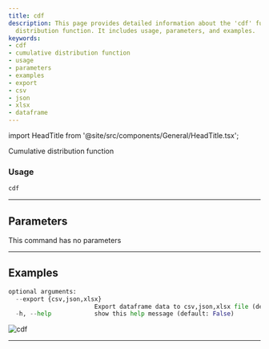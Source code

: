 ```yaml
---
title: cdf
description: This page provides detailed information about the 'cdf' function, a cumulative
  distribution function. It includes usage, parameters, and examples.
keywords:
- cdf
- cumulative distribution function
- usage
- parameters
- examples
- export
- csv
- json
- xlsx
- dataframe
---
```


import HeadTitle from '@site/src/components/General/HeadTitle.tsx';

<HeadTitle title="crypto /qa/cdf - Reference | OpenBB Terminal Docs" />

Cumulative distribution function

### Usage

```python wordwrap
cdf
```

---

## Parameters

This command has no parameters



---

## Examples

```python
optional arguments:
  --export {csv,json,xlsx}
                        Export dataframe data to csv,json,xlsx file (default: )
  -h, --help            show this help message (default: False)
```
![cdf](https://user-images.githubusercontent.com/46355364/154306055-cb3bb1ef-0e61-40c9-bf51-d095bed8dc1b.png)

---
